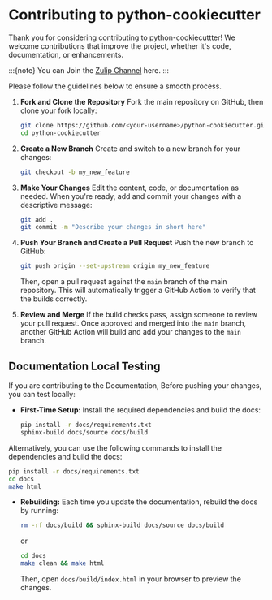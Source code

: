# Contributing to python-cookiecutter

Thank you for considering contributing to python-cookiecuttter! We welcome contributions that improve the project, whether it's code,
documentation, or enhancements.

:::{note}
You can Join the [Zulip Channel](https://neuroinformatics.zulipchat.com/#narrow/channel/406003-Python-cookiecutter) here.
:::

Please follow the guidelines below to ensure a smooth process.

1. **Fork and Clone the Repository** Fork the main repository on
    GitHub, then clone your fork locally:

    ``` sh
    git clone https://github.com/<your-username>/python-cookiecutter.git
    cd python-cookiecutter
    ```

2. **Create a New Branch** Create and switch to a new branch for your
    changes:

    ``` sh
    git checkout -b my_new_feature
    ```

3. **Make Your Changes** Edit the content, code, or
    documentation as needed. When you're ready, add and commit your
    changes with a descriptive message:

    ``` sh
    git add .
    git commit -m "Describe your changes in short here"
    ```

4. **Push Your Branch and Create a Pull Request** Push the new branch
    to GitHub:

    ``` sh
    git push origin --set-upstream origin my_new_feature
    ```

    Then, open a pull request against the ``main`` branch of the main repository. This will automatically trigger a GitHub Action to verify that the builds correctly.

5. **Review and Merge** If the build checks pass, assign someone to review your pull request. Once approved and merged into the ``main`` branch, another GitHub Action will build and add your changes to the ``main`` branch.


## Documentation Local Testing

If you are contributing to the Documentation, Before pushing your changes, you can test locally:

-   **First-Time Setup:** Install the required dependencies and build
    the docs:

    ``` sh
    pip install -r docs/requirements.txt
    sphinx-build docs/source docs/build
    ```

Alternatively, you can use the following commands to install the
dependencies and build the docs:

 ``` sh
pip install -r docs/requirements.txt
cd docs
make html
```

- **Rebuilding:** Each time you update the documentation,
    rebuild the docs by running:

    ``` sh
    rm -rf docs/build && sphinx-build docs/source docs/build
    ```
    or

    ```sh
    cd docs
    make clean && make html
    ```

    Then, open `docs/build/index.html` in your browser to preview the changes.
